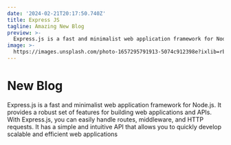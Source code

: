 ```yaml
---
date: '2024-02-21T20:17:50.740Z'
title: Express JS
tagline: Amazing New Blog
preview: >-
  Express.js is a fast and minimalist web application framework for Node.js. It provides a robust set of features for building web applications and APIs. With Express.js, you can easily handle routes, middleware, and HTTP requests. It has a simple and intuitive API that allows you to quickly develop scalable and efficient web applications.
image: >-
  https://images.unsplash.com/photo-1657295791913-5074c912398e?ixlib=rb-1.2.1&ixid=MnwxMjA3fDB8MHxwaG90by1wYWdlfHx8fGVufDB8fHx8&auto=format&fit=crop&w=996&q=80
---
```

# New Blog
Express.js is a fast and minimalist web application framework for Node.js. It provides a robust set of features for building web applications and APIs. With Express.js, you can easily handle routes, middleware, and HTTP requests. It has a simple and intuitive API that allows you to quickly develop scalable and efficient web applications